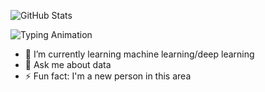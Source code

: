 ![GitHub Stats](https://github-readme-stats.vercel.app/api?username=ZeynepKlc&show_icons=true&theme=radical)


![Typing Animation](https://readme-typing-svg.herokuapp.com?font=Fira+Code&size=22&color=FF5733&center=true&vCenter=true&width=500&lines=Merhaba!+Ben+Zey.;Makine+Öğrenmesi+Uzmanlığı+Hedefliyorum.)




- 🌱 I’m currently learning machine learning/deep learning
- 💬 Ask me about data
- ⚡ Fun fact: I'm a new person in this area
